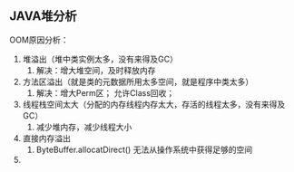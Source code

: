 ##  JAVA堆分析

OOM原因分析：

1. 堆溢出（堆中类实例太多，没有来得及GC）
   1. 解决：增大堆空间，及时释放内存
2. 方法区溢出（就是类的元数据所用太多空间，就是程序中类太多）
   1. 解决：增大Perm区； 允许Class回收；
3. 线程栈空间太大（分配的内存线程内存太大，存活的线程太多，没有来得及GC）
   1. 减少堆内存，减少线程大小
4. 直接内存溢出
   1. ByteBuffer.allocatDirect() 无法从操作系统中获得足够的空间
5. 